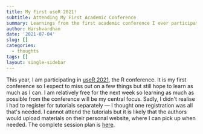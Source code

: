 ```yaml
---
title: My First useR 2021!
subtitle: Attending My First Academic Conference
summary: Learnings from the first academic conference I ever participated.
author: Harshvardhan
date: '2021-07-04'
slug: []
categories:
  - thoughts
tags: []
layout: single-sidebar
---
```


This year, I am participating in [useR 2021](https://user2021.r-project.org), the R conference. It is my first conference so I expect to miss out on a few things but still hope to learn as much as I can. I am relatively free for the next week so learning as much as possible from the conference will be my central focus. Sadly, I didn't realise I had to register for tutorials separately — I thought one registration was all that's needed. I cannot attend the tutorials but it is likely that the authors would upload materials on their personal website, where I can pick up when needed. The complete session plan is [here](/docs/useR_2021_schedule.pdf).
